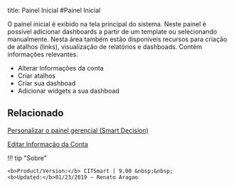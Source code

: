 title: Painel Inicial
#Painel Inicial

O painel inicial é exibido na tela principal do sistema. Neste painel é possível adicionar dashboards a partir de um template ou selecionando manualmente. Nesta área também estão disponíveis recursos para criação de atalhos (links), visualização de relatórios e dashboads. Contém informações relevantes.

* Alterar Informações da conta
* Criar atalhos
* Criar sua dashboad
* Adicionar widgets a sua dashboad


Relacionado
-------

[Personalizar o painel gerencial (Smart Decision)][1]

[Editar Informação da Conta][2]

!!! tip "Sobre"

    <b>Product/Version:</b> CITSmart | 9.00 &nbsp;&nbsp;
    <b>Updated:</b>01/23/2019 – Renato Aragao

[1]:/pt-br/citsmart-platform-9/additional-features/reports/create/dashboard-customize-management-panel-smart-decision.html
[2]:/pt-br/citsmart-platform-9/initial-settings/access-settings/user/user-data.html
